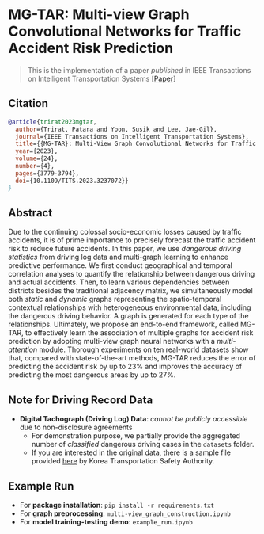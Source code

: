 # MG-TAR: Multi-view Graph Convolutional Networks for Traffic Accident Risk Prediction
> This is the implementation of a paper _published_ in IEEE Transactions on Intelligent Transportation Systems [[Paper](https://ieeexplore.ieee.org/document/10023949)]

## Citation
```bibtex
@article{trirat2023mgtar,
  author={Trirat, Patara and Yoon, Susik and Lee, Jae-Gil},
  journal={IEEE Transactions on Intelligent Transportation Systems}, 
  title={{MG-TAR}: Multi-View Graph Convolutional Networks for Traffic Accident Risk Prediction}, 
  year={2023},
  volume={24},
  number={4},
  pages={3779-3794},
  doi={10.1109/TITS.2023.3237072}}
}
```

## Abstract
Due to the continuing colossal socio-economic losses caused by traffic accidents, it is of prime importance to precisely forecast the traffic accident risk to reduce future accidents. In this paper, we use _dangerous driving statistics_ from driving log data and multi-graph learning to enhance predictive performance. We first conduct geographical and temporal correlation analyses to quantify the relationship between dangerous driving and actual accidents. Then, to learn various dependencies between districts besides the traditional adjacency matrix, we simultaneously model both _static_ and _dynamic_ graphs representing the spatio-temporal contextual relationships with heterogeneous environmental data, including the dangerous driving behavior. A graph is generated for each type of the relationships. Ultimately, we propose an end-to-end framework, called MG-TAR, to effectively learn the association of multiple graphs for accident risk prediction by adopting multi-view graph neural networks with a _multi-attention_ module. Thorough experiments on ten real-world datasets show that, compared with state-of-the-art methods, MG-TAR reduces the error of predicting the accident risk by up to 23% and improves the accuracy of predicting the most dangerous areas by up to 27%.


## Note for Driving Record Data
- **Digital Tachograph (Driving Log) Data**: _cannot be publicly accessible_ due to non-disclosure agreements
  - For demonstration purpose, we partially provide the aggregated number of _classified_ dangerous driving cases in the `datasets` folder. 
  - If you are interested in the original data, there is a sample file provided [here](https://www.data.go.kr/en/data/15050068/fileData.do) by Korea Transportation Safety Authority.
  

## Example Run
- For **package installation**: `pip install -r requirements.txt` 
- For **graph preprocessing**: `multi-view_graph_construction.ipynb`
- For **model training-testing demo**: `example_run.ipynb`
 
       
   

